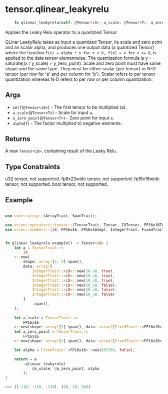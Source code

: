 # tensor.qlinear_leakyrelu

```rust
    fn qlinear_leakyrelu(self: @Tensor<i8>, a_scale: @Tensor<T>, a_zero_point: @Tensor<T>, alpha: T) -> Tensor::<i8>;
```

Applies the Leaky Relu operator to a quantized Tensor

QLinar LeakyRelu takes as input a quantized Tensor, its scale and zero point and an scalar alpha, and produces one output data (a quantized Tensor)
where the function `f(x) = alpha * x for x < 0, f(x) = x for x >= 0`, is applied to the data tensor elementwise.
The quantization formula is y = saturate((x / y_scale) + y_zero_point).
Scale and zero point must have same shape and the same type. They must be either scalar (per tensor) or N-D tensor (per row for 'a' and per column for 'b'). 
Scalar refers to per tensor quantization whereas N-D refers to per row or per column quantization.

## Args

* `self`(`@Tensor<i8>`) - The first tensor to be multiplied (a).
* `a_scale`(`@Tensor<T>`) - Scale for input `a`.
* `a_zero_point`(`@Tensor<T>`) - Zero point for input `a`.
* `alpha`(`T`) - The factor multiplied to negative elements.

## Returns

A new `Tensor<i8>`, containing result of the Leaky Relu.

## Type Constraints

u32 tensor, not supported.
fp8x23wide tensor, not supported.
fp16x16wide tensor, not supported.
bool tensor, not supported.
 
## Example

```rust

use core::array::{ArrayTrait, SpanTrait};

use orion::operators::tensor::{TensorTrait, Tensor, I8Tensor, FP16x16Tensor};
use orion::numbers::{i8, FP16x16, FP16x16Impl, IntegerTrait, FixedTrait};


fn qlinear_leakyrelu_example() -> Tensor<i8> {
    let a = TensorTrait::<
        i8
    >::new(
        shape: array![2, 3].span(),
        data: array![
            IntegerTrait::<i8>::new(10_u8, true),
            IntegerTrait::<i8>::new(10_u8, true),
            IntegerTrait::<i8>::new(10_u8, true),
            IntegerTrait::<i8>::new(10_u8, false),
            IntegerTrait::<i8>::new(10_u8, false),
            IntegerTrait::<i8>::new(10_u8, false)
        ]
            .span(),
    );
    
    let a_scale = TensorTrait::<
        FP16x16
    >::new(shape: array![1].span(), data: array![FixedTrait::<FP16x16>::new(327680, false)].span(),);
    let a_zero_point = TensorTrait::<
        FP16x16
    >::new(shape: array![1].span(), data: array![FixedTrait::<FP16x16>::new(131072, false)].span(),);

    let alpha = FixedTrait::<FP16x16>::new(655360, false);

    return = a
        .qlinear_leakyrelu(
            @a_scale, @a_zero_point, alpha
        );
}

>>> [[-118, -118, -118], [10, 10, 10]]
